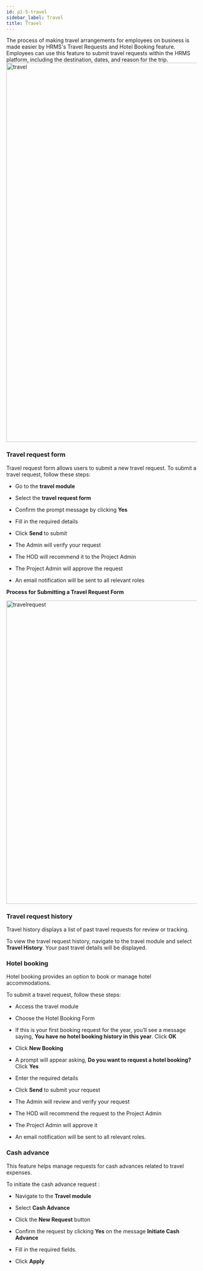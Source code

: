 ```yaml
---
id: p1-5-travel
sidebar_label: Travel 
title: Travel 
---
```


The process of making travel arrangements for employees on business is made easier by HRMS's Travel Requests and Hotel Booking feature. Employees can use this feature to submit travel requests within the HRMS platform, including the destination, dates, and reason for the trip.
<img src="/img/workflow/travel.png"  width="1000px" alt="travel"/>

### Travel request form

Travel request form allows users to submit a new travel request. To submit a travel request, follow these steps: 

- Go to the **travel module**

- Select the **travel request form**

- Confirm the prompt message by clicking **Yes**

- Fill in the required details

- Click **Send** to submit

- The Admin will verify your request

- The HOD will recommend it to the Project Admin

- The Project Admin will approve the request

- An email notification will be sent to all relevant roles

**Process for Submitting a Travel Request Form**

<img src="/img/workflow/travelrequest.jpg"  width="800px" alt="travelrequest"/>

### Travel request history

Travel history displays a list of past travel requests for review or tracking. 

To view the travel request history, navigate to the travel module and select **Travel History**. Your past travel details will be displayed. 

### Hotel booking 

Hotel booking provides an option to book or manage hotel accommodations. 

To submit a travel request, follow these steps: 

- Access the travel module 

- Choose the Hotel Booking Form 

- If this is your first booking request for the year, you’ll see a message saying, **You have no hotel booking history in this year**. Click **OK** 

- Click **New Booking**

- A prompt will appear asking, **Do you want to request a hotel booking?** Click **Yes** 

- Enter the required details 

- Click **Send** to submit your request

- The Admin will review and verify your request

- The HOD will recommend the request to the Project Admin

- The Project Admin will approve it

- An email notification will be sent to all relevant roles. 

 ### Cash advance 

This feature helps manage requests for cash advances related to travel expenses. 

To initiate the cash advance request : 

- Navigate to the **Travel module** 

- Select **Cash Advance** 

- Click the **New Request** button 

- Confirm the request by clicking **Yes** on the message **Initiate Cash Advance**

- Fill in the required fields. 

- Click **Apply**  

 
